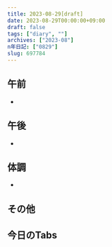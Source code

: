 ```yaml
---
title: 2023-08-29[draft]
date: 2023-08-29T00:00:00+09:00
draft: false
tags: ["diary", ""]
archives: ["2023-08"]
n年日記: ["0829"]
slug: 697784
---
```

## 午前
- 
## 午後
- 
## 体調
- 
## その他
## 今日のTabs